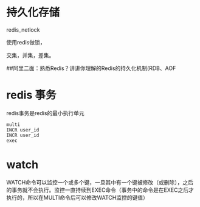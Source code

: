 # 持久化存储



redis_netlock

使用redis做锁，



交集，并集，差集。







##阿里二面：熟悉Redis？讲讲你理解的Redis的持久化机制(RDB、AOF


# redis 事务
redis事务是redis的最小执行单元
```
multi
INCR user_id
INCR user_id
exec
```

# watch
WATCH命令可以监控一个或多个键，一旦其中有一个键被修改（或删除），之后的事务就不会执行。监控一直持续到EXEC命令（事务中的命令是在EXEC之后才执行的，所以在MULTI命令后可以修改WATCH监控的键值）
